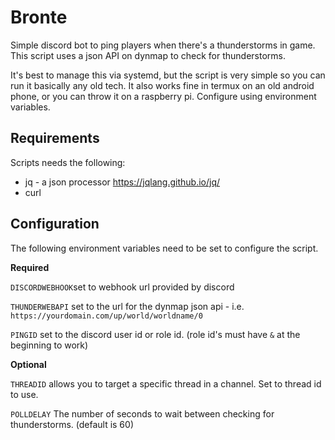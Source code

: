 # Bronte
Simple discord bot to ping players when there's a thunderstorms in game. This script uses a json API on dynmap to check for thunderstorms.

It's best to manage this via systemd, but the script is very simple so you can run it basically any old tech. It also works fine in termux on an old android phone, or you can throw it on a raspberry pi. Configure using environment variables.

## Requirements
Scripts needs the following:
* jq - a json processor https://jqlang.github.io/jq/
* curl

## Configuration
The following environment variables need to be set to configure the script.

**Required**

`DISCORDWEBHOOK`set to webhook url provided by discord

`THUNDERWEBAPI` set to the url for the dynmap json api - i.e. `https://yourdomain.com/up/world/worldname/0`

`PINGID` set to the discord user id or role id. (role id's must have `&` at the beginning to work)

**Optional**

`THREADID` allows you to target a specific thread in a channel. Set to thread id to use.

`POLLDELAY` The number of seconds to wait between checking for thunderstorms. (default is 60)

